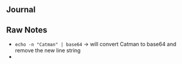 ## Journal

## Raw Notes
- ```echo -n "Catman" | base64``` -> will convert Catman to base64 and remove the new line string
- 
